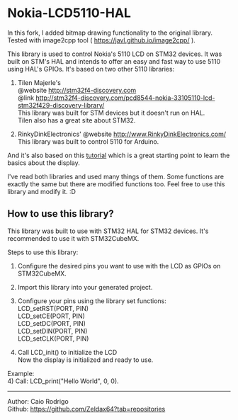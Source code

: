 # Nokia-LCD5110-HAL

In this fork, I added bitmap drawing functionality to the original library. Tested with image2cpp tool ( https://javl.github.io/image2cpp/ ).

This library is used to control Nokia's 5110 LCD on STM32 devices.
It was built on STM's HAL and intends to offer an easy and fast way to use 5110 using HAL's GPIOs.
It's based on two other 5110 libraries:
  1) Tilen Majerle's  
     @website	http://stm32f4-discovery.com  
 	   @link	http://stm32f4-discovery.com/pcd8544-nokia-33105110-lcd-stm32f429-discovery-library/  
  	 This library was built for STM devices but it doesn't run on HAL.  
  	 Tilen also has a great site about STM32.
 
  2) RinkyDinkElectronics'
  	 @website http://www.RinkyDinkElectronics.com/
  	 This library was built to control 5110 for Arduino.  
     
And it's also based on this [tutorial](https://www.youtube.com/watch?v=RAlZ1DHw03g) which is a great starting point to learn the basics about the display.
   
I've read both libraries and used many things of them. Some functions are exactly the same but there are modified functions too. Feel free to use this library and modify it. :D
 
## How to use this library?  
This library was built to use with STM32 HAL for STM32 devices. It's recommended to use it with STM32CubeMX.
 
Steps to use this library:  
  1) Configure the desired pins you want to use with the LCD as GPIOs on STM32CubeMX.
  
  2) Import this library into your generated project.
  
  2) Configure your pins using the library set functions:  
  LCD_setRST(PORT, PIN)  
  LCD_setCE(PORT, PIN)  
  LCD_setDC(PORT, PIN)  
  LCD_setDIN(PORT, PIN)  
  LCD_setCLK(PORT, PIN)  
  
  3) Call LCD_init() to initialize the LCD  
  Now the display is initialized and ready to use.  
 
  Example:  
  4) Call: LCD_print("Hello World", 0, 0).

--------------------
Author: Caio Rodrigo  
Github: https://github.com/Zeldax64?tab=repositories

 
